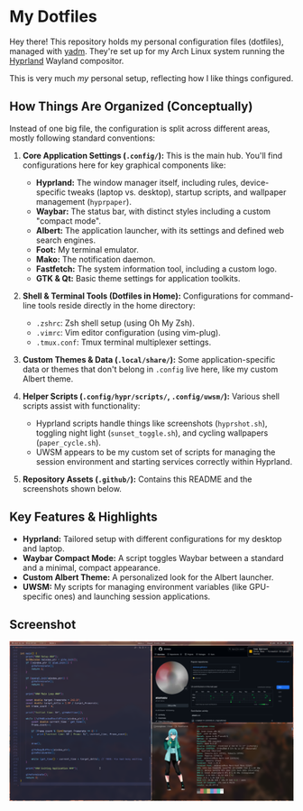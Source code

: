 # My Dotfiles

Hey there! This repository holds my personal configuration files (dotfiles), managed with [yadm](https://yadm.io/). They're set up for my Arch Linux system running the [Hyprland](https://hyprland.org/) Wayland compositor.

This is very much *my* personal setup, reflecting how I like things configured.

## How Things Are Organized (Conceptually)

Instead of one big file, the configuration is split across different areas, mostly following standard conventions:

1.  **Core Application Settings (`.config/`):** This is the main hub. You'll find configurations here for key graphical components like:
    *   **Hyprland:** The window manager itself, including rules, device-specific tweaks (laptop vs. desktop), startup scripts, and wallpaper management (`hyprpaper`).
    *   **Waybar:** The status bar, with distinct styles including a custom "compact mode".
    *   **Albert:** The application launcher, with its settings and defined web search engines.
    *   **Foot:** My terminal emulator.
    *   **Mako:** The notification daemon.
    *   **Fastfetch:** The system information tool, including a custom logo.
    *   **GTK & Qt:** Basic theme settings for application toolkits.

2.  **Shell & Terminal Tools (Dotfiles in Home):** Configurations for command-line tools reside directly in the home directory:
    *   `.zshrc`: Zsh shell setup (using Oh My Zsh).
    *   `.vimrc`: Vim editor configuration (using vim-plug).
    *   `.tmux.conf`: Tmux terminal multiplexer settings.

3.  **Custom Themes & Data (`.local/share/`):** Some application-specific data or themes that don't belong in `.config` live here, like my custom Albert theme.

4.  **Helper Scripts (`.config/hypr/scripts/`, `.config/uwsm/`):** Various shell scripts assist with functionality:
    *   Hyprland scripts handle things like screenshots (`hyprshot.sh`), toggling night light (`sunset_toggle.sh`), and cycling wallpapers (`paper_cycle.sh`).
    *   UWSM appears to be my custom set of scripts for managing the session environment and starting services correctly within Hyprland.

5.  **Repository Assets (`.github/`):** Contains this README and the screenshots shown below.

## Key Features & Highlights

*   **Hyprland:** Tailored setup with different configurations for my desktop and laptop.
*   **Waybar Compact Mode:** A script toggles Waybar between a standard and a minimal, compact appearance.
*   **Custom Albert Theme:** A personalized look for the Albert launcher.
*   **UWSM:** My scripts for managing environment variables (like GPU-specific ones) and launching session applications.

## Screenshot

![default_desktop](https://github.com/atomazu/dotfiles/blob/master/.github/default_desktop.png)
